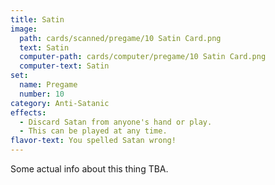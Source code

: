 ```yaml
---
title: Satin
image: 
  path: cards/scanned/pregame/10 Satin Card.png
  text: Satin
  computer-path: cards/computer/pregame/10 Satin Card.png
  computer-text: Satin
set:
  name: Pregame
  number: 10
category: Anti-Satanic
effects: 
  - Discard Satan from anyone's hand or play.
  - This can be played at any time.
flavor-text: You spelled Satan wrong!
---
```

Some actual info about this thing TBA.
